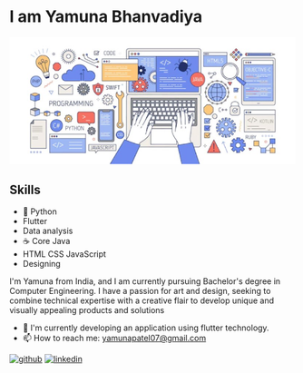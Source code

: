 # I am Yamuna Bhanvadiya
<!-- #### Coding and Analysis -->
![Coding and Analysis](https://github.com/Meet-Mandaviya/Meet-Mandaviya/blob/main/pic.jpg)

## Skills 
* 🐍 Python
* Flutter
* Data analysis
* ☕ Core Java
* HTML CSS JavaScript
* Designing

I'm Yamuna from India, and I am currently pursuing Bachelor's degree in Computer Engineering. 
I have a passion for art and design, seeking to  combine technical expertise with a creative flair to develop unique and visually appealing products and solutions


- 🌱 I'm currently developing an application using flutter technology. 
- 📫 How to reach me: yamunapatel07@gmail.com 


[<img src='https://cdn.jsdelivr.net/npm/simple-icons@3.0.1/icons/github.svg' alt='github' height='40'>](https://github.com/Yamuna-Bhanvadiya)    [<img src='https://cdn.jsdelivr.net/npm/simple-icons@3.0.1/icons/linkedin.svg' alt='linkedin' height='40'>](https://www.linkedin.com/in/https://https://www.linkedin.com/in/yamuna-bhanvadiya///) 
